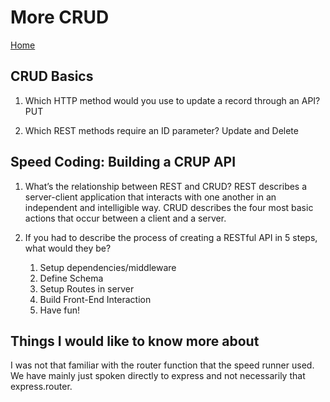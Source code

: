 # More CRUD

[Home](../index.md)

## CRUD Basics

1. Which HTTP method would you use to update a record through an API?
   PUT

2. Which REST methods require an ID parameter?
   Update and Delete

## Speed Coding: Building a CRUP API

1. What’s the relationship between REST and CRUD?
   REST describes a server-client application that interacts with one another in an independent and intelligible way. CRUD describes the four most basic actions that occur between a client and a server.

2. If you had to describe the process of creating a RESTful API in 5 steps, what would they be?
   1. Setup dependencies/middleware
   2. Define Schema
   3. Setup Routes in server
   4. Build Front-End Interaction
   5. Have fun!

## Things I would like to know more about

I was not that familiar with the router function that the speed runner used. We have mainly just spoken directly to express and not necessarily that express.router.
